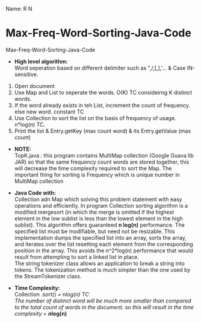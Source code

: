 Name: R N
# Max-Freq-Word-Sorting-Java-Code
Max-Freq-Word-Sorting-Java-Code

- <b>High level algorithm:</b><br>
Word seperation based on different delimiter such as ",/,[,],'... & Case IN-sensitive.<br>
1) Open document <br>
2) Use Map and List to seperate the words. O(K) TC consideirng K distinct words.<br>
3) If the word already exists in teh List, increment the count of frequency. else new word. constant TC<br>
4) Use Collection to sort the list on the basis of frequency of usage.  n*log(n) TC.<br>
5) Print the list & Entry.getKey (max count word) & its Entry.getValue (max count)<br>

- <b>NOTE:</b><br>
TopK.java : this program contains MultiMap collection (Google Guava lib JAR) so that the same frequency count words are stored together, this will decrease the time complexity required to sort the Map. The important thing for sorting is Frequency which is unique number in MultiMap collection

- <b>Java Code with: </b><br>
Collection adn Map which solving this problem statement with easy operations and efficiently.
In program Collection sorting algorithm is a modified mergesort (in which the merge is omitted if the highest element in the low sublist is less than the lowest element in the high sublist). This algorithm offers guaranteed <b>n log(n)</b> performance. The specified list must be modifiable, but need not be resizable. This implementation dumps the specified list into an array, sorts the array, and iterates over the list resetting each element from the corresponding position in the array. This avoids the n^2*log(n) performance that would result from attempting to sort a linked list in place.<br>
The string tokenizer class allows an application to break a string into tokens. The tokenization method is much simpler than the one used by the StreamTokenizer class.<br>

- <b>Time Complexity:</b><br>
Collection .sort() = n*log(n) TC<br>
The number of distinct word will be much more smaller than compared to the total count of words in the document. so this will result in the time complexity = <b>n*log(n)</b>
